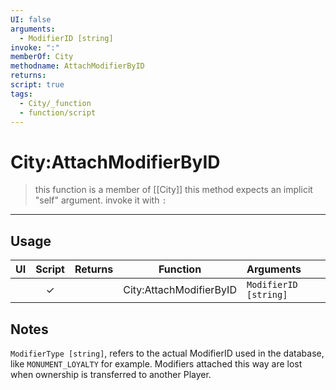 ```yaml
---
UI: false
arguments:
  - ModifierID [string]
invoke: ":"
memberOf: City
methodname: AttachModifierByID
returns: 
script: true
tags:
  - City/_function
  - function/script
---
```

# City:AttachModifierByID
> this function is a member of [[City]]
> this method expects an implicit "self" argument. invoke it with `:`
-----
## Usage
|  UI | Script | Returns | Function | Arguments |
|:---:|:------:|-------:|:--------:|:---------|
| |✓||City:AttachModifierByID|`ModifierID [string]`|

## Notes
`ModifierType [string]`, refers to the actual ModifierID used in the database, like `MONUMENT_LOYALTY` for example.
Modifiers attached this way are lost when ownership is transferred to another Player.
